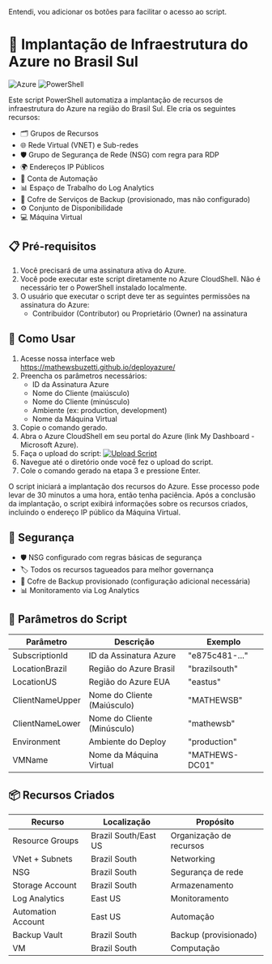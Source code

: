 Entendi, vou adicionar os botões para facilitar o acesso ao script.

# 🚀 Implantação de Infraestrutura do Azure no Brasil Sul

![Azure](https://img.shields.io/badge/Azure-blue?style=flat-square&logo=microsoftazure)
![PowerShell](https://img.shields.io/badge/PowerShell-5391FE?style=flat-square&logo=powershell&logoColor=white)

Este script PowerShell automatiza a implantação de recursos de infraestrutura do Azure na região do Brasil Sul. Ele cria os seguintes recursos:

- 🗂️ Grupos de Recursos
- 🌐 Rede Virtual (VNET) e Sub-redes 
- 🛡️ Grupo de Segurança de Rede (NSG) com regra para RDP
- 🌍 Endereços IP Públicos
- 🤖 Conta de Automação
- 📊 Espaço de Trabalho do Log Analytics
- 💾 Cofre de Serviços de Backup (provisionado, mas não configurado)
- ⚙️ Conjunto de Disponibilidade
- 💻 Máquina Virtual

## 📋 Pré-requisitos

1. Você precisará de uma assinatura ativa do Azure.
2. Você pode executar este script diretamente no Azure CloudShell. Não é necessário ter o PowerShell instalado localmente.
3. O usuário que executar o script deve ter as seguintes permissões na assinatura do Azure:
   - Contribuidor (Contributor) ou Proprietário (Owner) na assinatura

## 🚀 Como Usar

1. Acesse nossa interface web https://mathewsbuzetti.github.io/deployazure/
2. Preencha os parâmetros necessários:
   - ID da Assinatura Azure
   - Nome do Cliente (maiúsculo)
   - Nome do Cliente (minúsculo)
   - Ambiente (ex: production, development)
   - Nome da Máquina Virtual
3. Copie o comando gerado.
4. Abra o Azure CloudShell em seu portal do Azure (link My Dashboard - Microsoft Azure).
5. Faça o upload do script:
   [![Upload Script](https://img.shields.io/badge/Upload%20Script-blueviolet?style=flat-square)](https://github.com/mathewsbuzetti/deployazure/blob/main/Deploy-AzureInfrastructure-BrazilSouth.ps1)
6. Navegue até o diretório onde você fez o upload do script.
7. Cole o comando gerado na etapa 3 e pressione Enter.

O script iniciará a implantação dos recursos do Azure. Esse processo pode levar de 30 minutos a uma hora, então tenha paciência. Após a conclusão da implantação, o script exibirá informações sobre os recursos criados, incluindo o endereço IP público da Máquina Virtual.

## 🔐 Segurança
- 🛡️ NSG configurado com regras básicas de segurança
- 🏷️ Todos os recursos tagueados para melhor governança
- 💾 Cofre de Backup provisionado (configuração adicional necessária)
- 📊 Monitoramento via Log Analytics

## 🔧 Parâmetros do Script

| Parâmetro | Descrição | Exemplo |
|-----------|-----------|---------|
| SubscriptionId | ID da Assinatura Azure | "e875c481-..." |
| LocationBrazil | Região do Azure Brasil | "brazilsouth" |
| LocationUS | Região do Azure EUA | "eastus" |
| ClientNameUpper | Nome do Cliente (Maiúsculo) | "MATHEWSB" |
| ClientNameLower | Nome do Cliente (Minúsculo) | "mathewsb" |
| Environment | Ambiente do Deploy | "production" |
| VMName | Nome da Máquina Virtual | "MATHEWS-DC01" |

## 📦 Recursos Criados

| Recurso | Localização | Propósito |
|---------|------------|-----------|
| Resource Groups | Brazil South/East US | Organização de recursos |
| VNet + Subnets | Brazil South | Networking |
| NSG | Brazil South | Segurança de rede |
| Storage Account | Brazil South | Armazenamento |
| Log Analytics | East US | Monitoramento |
| Automation Account | East US | Automação |
| Backup Vault | Brazil South | Backup (provisionado) |
| VM | Brazil South | Computação |

